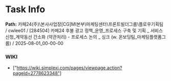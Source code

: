 # Task Info

**Path:** 카페24(주)\본사사업장\[CG]MI본부\마케팅센터\프론트빌더그룹\플로우기획팀 / cwlee01 / [284504] 카페24 후불 광고 정책_운영_프로세스 구축 및 기획 _ 서비스 신청_계약동선 간소화 (약관처리) - 프로세스 논의 _ 싱크 (w. 온보딩팀_마케팅플랫폼그룹) / 2025-08-01_00-00-00

### WIKI
- ["https://wiki.simplexi.com/pages/viewpage.action?pageId=2778623348"]

